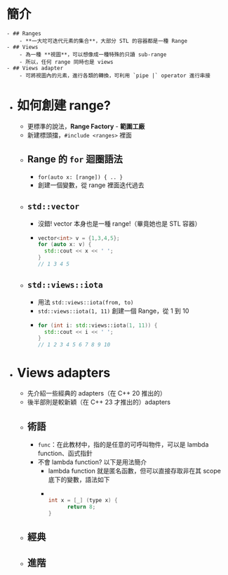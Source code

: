# 簡介
	- ## Ranges
		- **一大坨可迭代元素的集合**，大部分 STL 的容器都是一種 Range
	- ## Views
		- 為一種 **視圖**，可以想像成一種特殊的只讀 sub-range
		- 所以，任何 range 同時也是 views
	- ## Views adapter
		- 可將視圖內的元素，進行各類的轉換，可利用 `pipe |` operator 進行串接
- # 如何創建 range?
	- 更標準的說法，**Range Factory** - **範圍工廠**
	- 新建標頭擋，`#include <ranges>` 裡面
	- ## Range 的 `for` 迴圈語法
		- `for(auto x: [range]) { .. }`
		- 創建一個變數，從 range 裡面迭代過去
	- ## `std::vector`
		- 沒錯! vector 本身也是一種 range!（畢竟她也是 STL 容器）
		- ```cpp
		  vector<int> v = {1,3,4,5};
		  for (auto x: v) {
		    std::cout << x << ' ';
		  }
		  // 1 3 4 5
		  ```
	- ## `std::views::iota`
		- 用法 `std::views::iota(from, to)`
		- `std::views::iota(1, 11)` 創建一個 Range，從 1 到 10
		- ```cpp
		  for (int i: std::views::iota(1, 11)) {
		    std::cout << i << ' ';
		  }
		  // 1 2 3 4 5 6 7 8 9 10
		  ```
- # Views adapters
	- 先介紹一些經典的 adapters（在 C++ 20 推出的）
	- 後半部則是較新穎（在 C++ 23 才推出的）adapters
	- ## 術語
		- `func`：在此教材中，指的是任意的可呼叫物件，可以是 lambda function、函式指針
		- 不會 lambda function? 以下是用法簡介
			- lambda function 就是匿名函數，但可以直接存取非在其 scope 底下的變數，語法如下
			- ```cpp
			  
			  int x = [_] (type x) {
			    	return 8;
			  }
			  ```
	- ## 經典
	- ## 進階
